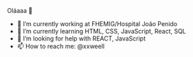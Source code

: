 Oláaaa 👋



- 🔭 I’m currently working at FHEMIG/Hospital João Penido
- 🌱 I’m currently learning HTML, CSS, JavaScript, React, SQL
- 🤔 I’m looking for help with REACT, JavaScript
- 📫 How to reach me: @xxweell



